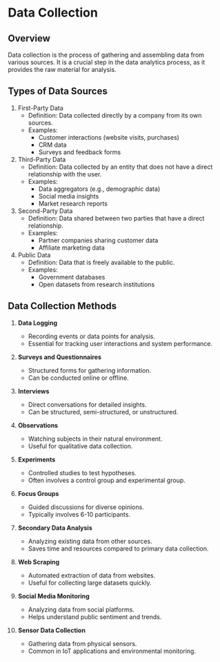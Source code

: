 # Data Collection

## Overview

Data collection is the process of gathering and assembling data from various sources. It is a crucial step in the data analytics process, as it provides the raw material for analysis.

## Types of Data Sources

1. First-Party Data
   - Definition: Data collected directly by a company from its own sources.
   - Examples:
     - Customer interactions (website visits, purchases)
     - CRM data
     - Surveys and feedback forms
2. Third-Party Data
   - Definition: Data collected by an entity that does not have a direct relationship with the user.
   - Examples:
     - Data aggregators (e.g., demographic data)
     - Social media insights
     - Market research reports
3. Second-Party Data
   - Definition: Data shared between two parties that have a direct relationship.
   - Examples:
     - Partner companies sharing customer data
     - Affiliate marketing data
4. Public Data
   - Definition: Data that is freely available to the public.
   - Examples:
     - Government databases
     - Open datasets from research institutions

## Data Collection Methods

1. **Data Logging**

   - Recording events or data points for analysis.
   - Essential for tracking user interactions and system performance.

2. **Surveys and Questionnaires**

   - Structured forms for gathering information.
   - Can be conducted online or offline.

3. **Interviews**

   - Direct conversations for detailed insights.
   - Can be structured, semi-structured, or unstructured.

4. **Observations**

   - Watching subjects in their natural environment.
   - Useful for qualitative data collection.

5. **Experiments**

   - Controlled studies to test hypotheses.
   - Often involves a control group and experimental group.

6. **Focus Groups**

   - Guided discussions for diverse opinions.
   - Typically involves 6-10 participants.

7. **Secondary Data Analysis**

   - Analyzing existing data from other sources.
   - Saves time and resources compared to primary data collection.

8. **Web Scraping**

   - Automated extraction of data from websites.
   - Useful for collecting large datasets quickly.

9. **Social Media Monitoring**

   - Analyzing data from social platforms.
   - Helps understand public sentiment and trends.

10. **Sensor Data Collection**

    - Gathering data from physical sensors.
    - Common in IoT applications and environmental monitoring.
